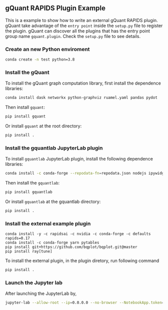 ## gQuant RAPIDS Plugin Example

This is a example to show how to write an external gQuant RAPIDS plugin. gQuant take advantage of the `entry point` inside the `setup.py` file to register the plugin. gQuant can discover all the plugins that has the entry point group name `gquant.plugin`. Check the `setup.py` file to see details.

### Create an new Python enviroment
```bash
conda create -n test python=3.8
```

### Install the gQuant 
To install the gQuant graph computation library, first install the dependence libraries:
```bash
conda install dask networkx python-graphviz ruamel.yaml pandas pydot
```

Then install `gquant`:
```bash
pip install gquant
```
Or install `gquant` at the root directory:
```bash
pip install .
```

### Install the gquantlab JupyterLab plugin
To install `gquantlab` JupyterLab plugin, install the following dependence libraries:
```bash
conda install -c conda-forge --repodata-fn=repodata.json nodejs ipywidgets
```
Then install the `gquantlab`:
```bash
pip install gquantlab
```
Or install `gquantlab` at the gquantlab directory:
```bash
pip install .
```

### Install the external example plugin
```
conda install -y -c rapidsai -c nvidia -c conda-forge -c defaults rapids=0.17
conda install -c conda-forge yarn pytables
pip install git+https://github.com/bqplot/bqplot.git@master
pip install ray[tune]
```
To install the external plugin, in the plugin diretory, run following command
```bash
pip install .
```

### Launch the Jupyter lab
After launching the JupyterLab by,
```bash
jupyter-lab --allow-root --ip=0.0.0.0 --no-browser --NotebookApp.token=''
```

